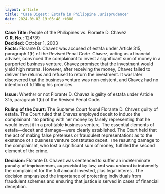 ```yaml
---
layout: article
title: "Case Digest: Estafa in Philippine Jurisprudence"
date: 2024-09-02 19:03:48 +0800
---
```


<p><strong>Case Title:</strong> People of the Philippines vs. Florante D. Chavez<br><strong>G.R. No.:</strong> 124739<br><strong>Decided:</strong> October 1, 2003<br><strong>Facts:</strong> Florante D. Chavez was accused of estafa under Article 315, paragraph 1(b) of the Revised Penal Code. Chavez, acting as a financial adviser, convinced the complainant to invest a significant sum of money in a purported business venture. Chavez promised that the investment would yield high returns. However, after receiving the money, Chavez failed to deliver the returns and refused to return the investment. It was later discovered that the business venture was non-existent, and Chavez had no intention of fulfilling his promises.</p><p><strong>Issue:</strong> Whether or not Florante D. Chavez is guilty of estafa under Article 315, paragraph 1(b) of the Revised Penal Code.</p><p><strong>Ruling of the Court:</strong> The Supreme Court found Florante D. Chavez guilty of estafa. The Court ruled that Chavez employed deceit to induce the complainant into parting with her money by falsely representing that he would invest it in a profitable business venture. The essential elements of estafa—deceit and damage—were clearly established. The Court held that the act of making false pretenses or fraudulent representations as to the existence of a business venture constituted deceit. The resulting damage to the complainant, who lost a significant sum of money, fulfilled the second element of the crime.</p><p><strong>Decision:</strong> Florante D. Chavez was sentenced to suffer an indeterminate penalty of imprisonment, as provided by law, and was ordered to indemnify the complainant for the full amount invested, plus legal interest. The decision emphasized the importance of protecting individuals from fraudulent schemes and ensuring that justice is served in cases of financial deception.</p>